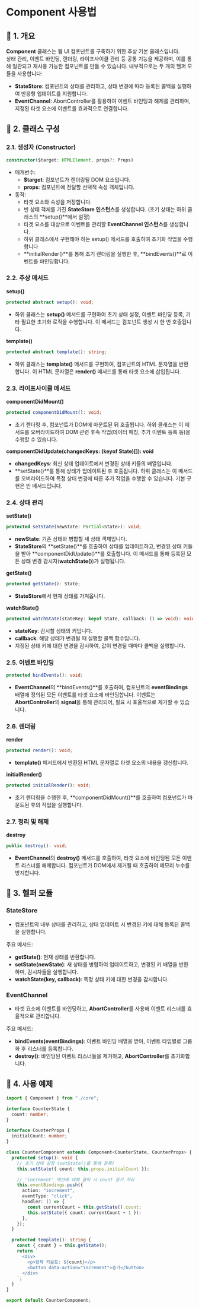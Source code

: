 # Component 사용법

## 📌 1. 개요

**Component** 클래스는 웹 UI 컴포넌트를 구축하기 위한 추상 기본 클래스입니다.  
상태 관리, 이벤트 바인딩, 렌더링, 라이프사이클 관리 등 공통 기능을 제공하며, 이를 통해 일관되고 재사용 가능한 컴포넌트를 만들 수 있습니다. 내부적으로는 두 개의 헬퍼 모듈을 사용합니다:

- **StateStore**: 컴포넌트의 상태를 관리하고, 상태 변경에 따라 등록된 콜백을 실행하여 반응형 업데이트를 지원합니다.
- **EventChannel**: AbortController를 활용하여 이벤트 바인딩과 해제를 관리하며, 지정된 타겟 요소에 이벤트를 효과적으로 연결합니다.

## 📌 2. 클래스 구성

### 2.1. 생성자 (Constructor)

```ts
constructor($target: HTMLElement, props?: Props)
```

- 매개변수:
  - **$target**: 컴포넌트가 렌더링될 DOM 요소입니다.
  - **props**: 컴포넌트에 전달할 선택적 속성 객체입니다.
- 동작:
  - 타겟 요소와 속성을 저장합니다.
  - 빈 상태 객체를 가진 **StateStore 인스턴스**를 생성합니다. (초기 상태는 하위 클래스의 **setup()**에서 설정)
  - 타겟 요소를 대상으로 이벤트를 관리할 **EventChannel 인스턴스**를 생성합니다.
  - 하위 클래스에서 구현해야 하는 setup() 메서드를 호출하여 초기화 작업을 수행합니다
  - **initialRender()**를 통해 초기 렌더링을 실행한 후, **bindEvents()**로 이벤트를 바인딩합니다.

### 2.2. 추상 메서드

**setup()**

```ts
protected abstract setup(): void;
```

- 하위 클래스는 **setup()** 메서드를 구현하여 초기 상태 설정, 이벤트 바인딩 등록, 기타 필요한 초기화 로직을 수행합니다. 이 메서드는 컴포넌트 생성 시 한 번 호출됩니다.

**template()**

```ts
protected abstract template(): string;
```

- 하위 클래스는 **template()** 메서드를 구현하여, 컴포넌트의 HTML 문자열을 반환합니다. 이 HTML 문자열은 **render()** 메서드를 통해 타겟 요소에 삽입됩니다.

### 2.3. 라이프사이클 메서드

**componentDidMount()**

```ts
protected componentDidMount(): void;
```

- 초기 렌더링 후, 컴포넌트가 DOM에 마운트된 뒤 호출됩니다. 하위 클래스는 이 메서드를 오버라이드하여 DOM 관련 후속 작업(데이터 페칭, 추가 이벤트 등록 등)을 수행할 수 있습니다.

**componentDidUpdate(changedKeys: (keyof State)[]): void**

- **changedKeys**: 최신 상태 업데이트에서 변경된 상태 키들의 배열입니다.
- **setState()**를 통해 상태가 업데이트된 후 호출됩니다. 하위 클래스는 이 메서드를 오버라이드하여 특정 상태 변경에 따른 추가 작업을 수행할 수 있습니다. 기본 구현은 빈 메서드입니다.

### 2.4. 상태 관리

**setState()**

```ts
protected setState(newState: Partial<State>): void;
```

- **newState**: 기존 상태와 병합할 새 상태 객체입니다.
- **StateStore**의 **setState()**를 호출하여 상태를 업데이트하고, 변경된 상태 키들을 받아 **componentDidUpdate()**를 호출합니다. 이 메서드를 통해 등록된 모든 상태 변경 감시자(**watchState()**)가 실행됩니다.

**getState()**

```ts
protected getState(): State;
```

- **StateStore**에서 현재 상태를 가져옵니다.

**watchState()**

```ts
protected watchState(stateKey: keyof State, callback: () => void): void;
```

- **stateKey**: 감시할 상태의 키입니다.
- **callback**: 해당 상태가 변경될 때 실행할 콜백 함수입니다.
- 지정된 상태 키에 대한 변경을 감시하여, 값이 변경될 때마다 콜백을 실행합니다.

### 2.5. 이벤트 바인딩

```ts
protected bindEvents(): void;
```

- **EventChannel**의 **bindEvents()**를 호출하여, 컴포넌트의 **eventBindings** 배열에 정의된 모든 이벤트를 타겟 요소에 바인딩합니다. 이벤트는 **AbortController**의 **signal**을 통해 관리되어, 필요 시 효율적으로 제거할 수 있습니다.

### 2.6. 렌더링

**render**

```ts
protected render(): void;
```

- **template()** 메서드에서 반환된 HTML 문자열로 타겟 요소의 내용을 갱신합니다.

**initialRender()**

```ts
protected initialRender(): void;
```

- 초기 렌더링을 수행한 후, **componentDidMount()**를 호출하여 컴포넌트가 마운트된 후의 작업을 실행합니다.

### 2.7. 정리 및 해제

**destroy**

```ts
public destroy(): void;
```

- **EventChannel**의 **destroy()** 메서드를 호출하여, 타겟 요소에 바인딩된 모든 이벤트 리스너를 해제합니다. 컴포넌트가 DOM에서 제거될 때 호출하여 메모리 누수를 방지합니다.

## 📌 3. 헬퍼 모듈

### StateStore

- 컴포넌트의 내부 상태를 관리하고, 상태 업데이트 시 변경된 키에 대해 등록된 콜백을 실행합니다.

주요 메서드:

- **getState()**: 현재 상태를 반환합니다.
- **setState(newState)**: 새 상태를 병합하여 업데이트하고, 변경된 키 배열을 반환하며, 감시자들을 실행합니다.
- **watchState(key, callback)**: 특정 상태 키에 대한 변경을 감시합니다.

### EventChannel

- 타겟 요소에 이벤트를 바인딩하고, **AbortController**를 사용해 이벤트 리스너를 효율적으로 관리합니다.

주요 메서드:

- **bindEvents(eventBindings)**: 이벤트 바인딩 배열을 받아, 이벤트 타입별로 그룹화 후 리스너를 등록합니다.
- **destroy()**: 바인딩된 이벤트 리스너들을 제거하고, **AbortController**를 초기화합니다.

## 📌 4. 사용 예제

```ts
import { Component } from "./core";

interface CounterState {
  count: number;
}

interface CounterProps {
  initialCount: number;
}

class CounterComponent extends Component<CounterState, CounterProps> {
  protected setup(): void {
    // 초기 상태 설정 (setState()를 통해 등록)
    this.setState({ count: this.props.initialCount });

    // 'increment' 액션에 대해 클릭 시 count 증가 처리
    this.eventBindings.push({
      action: "increment",
      eventType: "click",
      handler: () => {
        const currentCount = this.getState().count;
        this.setState({ count: currentCount + 1 });
      },
    });
  }

  protected template(): string {
    const { count } = this.getState();
    return `
      <div>
        <p>현재 카운트: ${count}</p>
        <button data-action="increment">증가</button>
      </div>
    `;
  }
}

export default CounterComponent;
```
